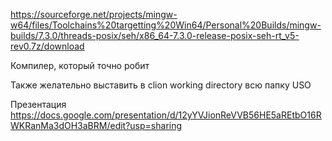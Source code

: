 https://sourceforge.net/projects/mingw-w64/files/Toolchains%20targetting%20Win64/Personal%20Builds/mingw-builds/7.3.0/threads-posix/seh/x86_64-7.3.0-release-posix-seh-rt_v5-rev0.7z/download


Компилер, который точно робит

Также желательно выставить в clion working directory всю папку USO



Презентация
https://docs.google.com/presentation/d/12yYVJionReVVB56HE5aREtbO16RWKRanMa3dOH3aBRM/edit?usp=sharing


